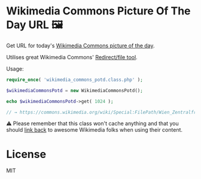# Wikimedia Commons Picture Of The Day URL 🖼

Get URL for today's [Wikimedia Commons picture of the day](https://commons.wikimedia.org/wiki/Commons:Picture_of_the_day).

Utilises great Wikimedia Commons' [Redirect/file tool](https://commons.wikimedia.org/wiki/Special:Redirect/file).

Usage:
```php
require_once( 'wikimedia_commons_potd.class.php' );

$wikimediaCommonsPotd = new WikimediaCommonsPotd();

echo $wikimediaCommonsPotd->get( 1024 );

// → https://commons.wikimedia.org/wiki/Special:FilePath/Wien_Zentralfriedhof_Kirche_Innenraum_SO-Seite_01.jpg?width=1024
```

⚠️ Please remember that this class won't cache anything and that you should [link back](https://commons.wikimedia.org/wiki/Commons:Reusing_content_outside_Wikimedia) to awesome Wikimedia folks when using their content.

# License
MIT
